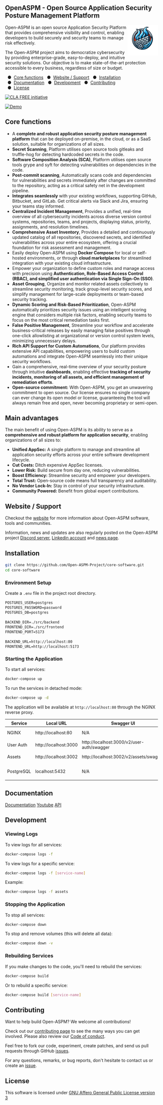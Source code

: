 OpenASPM - Open Source Application Security Posture Management Platform
-------------------------------------------
<img align="right" alt="logo" src="./static/logos/logo.png" width="100px" height="auto"/>

Open-ASPM is an open source Application Security Platform that provides comprehensive visibility and control, enabling developers to build securely and security teams to manage risk effectively.

The Open-ASPM project aims to democratize cybersecurity by providing enterprise-grade, easy-to-deploy, and intuitive security solutions. Our objective is to make state-of-the-art protection accessible to every business, regardless of size or budget.

  &nbsp;&nbsp;&#x25CF;&nbsp;&nbsp;<a href="#core-functions">Core functions</a>
  &nbsp;&nbsp;&#x25CF;&nbsp;&nbsp;<a href="#website--support">Website / Support</a>
  &nbsp;&nbsp;&#x25CF;&nbsp;&nbsp;<a href="#installation">Installation</a>
  &nbsp;&nbsp;&#x25CF;&nbsp;&nbsp;<a href="#documentation">Documentation</a>
  &nbsp;&nbsp;&#x25CF;&nbsp;&nbsp;<a href="#development">Development</a>
  &nbsp;&nbsp;&#x25CF;&nbsp;&nbsp;<a href="#contributing">Contributing</a><br>
  &nbsp;&nbsp;&#x25CF;&nbsp;&nbsp;<a href="#license">License</a>


[![CLA FREE initiative](https://raw.githubusercontent.com/ossbase-org/ossbase.org/main/logos/cla-free-small.png)](https://ossbase.org/initiatives/cla-free/)

[![Demo](https://img.youtube.com/vi/-0HxBbGlMgc/maxresdefault.jpg)](https://www.youtube.com/watch?v=-0HxBbGlMgc)

Core functions
------------------
- A **complete and robust application security posture management platform** that can be deployed on-premise, in the cloud, or as a SaaS solution, suitable for organizations of all sizes. 
- **Secret Scanning**, Platform utilises open source tools gitleaks and truffle-hog for detecting hardcoded secrets in the code.
- **Software Composition Analysis (SCA)**, Platform utilises open source tools grype and syft for detecting vulnerabilities on dependencies in the code.
- **Post-commit scanning**, Automatically scans code and dependencies for vulnerabilities and secrets immediately after changes are committed to the repository, acting as a critical safety net in the development pipeline.
- **Integrates seamlessly** with your existing workflows, supporting GitHub, Bitbucket, and GitLab. Get critical alerts via Slack and Jira, ensuring your teams stay informed.
- **Centralized Incident Management**, Provides a unified, real-time overview of all cybersecurity incidents across diverse version control systems, repositories, teams, and projects, displaying status, priority, assignments, and resolution timelines.
- **Comprehensive Asset Inventory**, Provides a detailed and continuously updated catalog of all repositories, discovered secrets, and identified vulnerabilities across your entire ecosystem, offering a crucial foundation for risk assessment and management.
- Easily deploy Open-ASPM using **Docker Compose** for local or self-hosted environments, or through **cloud marketplaces** for streamlined integration with your existing cloud infrastructure.
- Empower your organization to define custom roles and manage access with precision using **Authentication, Role-Based Access Control (RBAC), and simplified user authentication via Single Sign-On (SSO)**.
- **Asset Grouping**, Organize and monitor related assets collectively to streamline security monitoring, track group-level security scores, and simplify management for large-scale deployments or team-based security tracking.
- **Dynamic Scoring and Risk-Based Prioritization**, Open-ASPM automatically prioritizes security issues using an intelligent scoring engine that considers multiple risk factors, enabling security teams to focus on the most critical remediation tasks first.
- **False Positive Management**, Streamline your workflow and accelerate business-critical releases by easily managing false positives through one-click allowlisting at organizational or version control system levels, minimizing unnecessary delays.
- **Rich API Support for Custom Automations**, Our platform provides extensive API capabilities, empowering users to build custom automations and integrate Open-ASPM seamlessly into their unique security workflows.
- Gain a comprehensive, real-time overview of your security posture through intuitive **dashboards**, enabling effective **tracking of security incidents, monitoring of all assets, and efficient management of remediation efforts**.
- **Open-source commitment:** With Open-ASPM, you get an unwavering commitment to open source. Our license ensures no single company can ever change its open model or license, guaranteeing the tool will always remain free and open, never becoming proprietary or semi-open.

## Main advantages

The main benefit of using Open-ASPM is its ability to serve as a **comprehensive and robust platform for application security**, enabling organizations of all sizes to:

- **Unified AppSec:** A single platform to manage and streamline all application security efforts across your entire software development lifecycle.
- **Cut Costs:** Ditch expensive AppSec licenses.
- **Lower Risk:** Build secure from day one, reducing vulnerabilities.
- **Boost Efficiency:** Streamline security and empower your developers.
- **Total Trust:** Open-source code means full transparency and auditability.
- **No Vendor Lock-In:** Stay in control of your security infrastructure.
- **Community Powered:** Benefit from global expert contributions.


Website / Support
------------------

Checkout the [website](https://www.open-aspm.org) for more information about Open-ASPM software, tools and communities.

Information, news and updates are also regularly posted on the Open-ASPM project [Discord server](https://discord.gg/jD2cEy2ugg), [Linkedin account](https://www.linkedin.com/company/open-aspm) and [news page](https://www.open-aspm.org/news/).

Installation
-------------

```bash
git clone https://github.com/Open-ASPM-Project/core-software.git
cd core-software
```

### Environment Setup

Create a `.env` file in the project root directory.

```
POSTGRES_USER=postgres
POSTGRES_PASSWORD=password
POSTGRES_DB=postgres

BACKEND_DIR=./src/backend
FRONTEND_DIR=./src/frontend
FRONTEND_PORT=5173

BACKEND_URL=http://localhost:80
FRONTEND_URL=http://localhost:5173
```

### Starting the Application

To start all services:

```bash
docker-compose up
```

To run the services in detached mode:

```bash
docker-compose up -d
```

The application will be available at `http://localhost:80` through the NGINX reverse proxy.

| Service    | Local URL             | Swagger UI                                 | Description                |
| ---------- | --------------------- | ------------------------------------------ | -------------------------- |
| NGINX      | http://localhost:80   | N/A                                        | Main entry point           |
| User Auth  | http://localhost:3000 | http://localhost:3000/v2/user-auth/swagger | Authentication services    |
| Assets     | http://localhost:3002 | http://localhost:3002/v2/assets/swagger    | Asset management           |
| PostgreSQL | localhost:5432        | N/A                                        | Database (requires client) |

Documentation
-------------

[Documentation](https://docs.thefirewall.org) 
[Youtube](https://youtube.com/playlist?list=PLcA3BglulRz-Cyr7U_wZ1XkU50J3fV-YL&si=IhhEKSSVClZqPhIw)
[API](https://docs.thefirewall.org/api-reference) 

Development
-------------

### Viewing Logs

To view logs for all services:

```bash
docker-compose logs -f
```

To view logs for a specific service:

```bash
docker-compose logs -f [service-name]
```

Example:

```bash
docker-compose logs -f assets
```

### Stopping the Application

To stop all services:

```bash
docker-compose down
```

To stop and remove volumes (this will delete all data):

```bash
docker-compose down -v
```

### Rebuilding Services

If you make changes to the code, you'll need to rebuild the services:

```bash
docker-compose build
```

Or to rebuild a specific service:

```bash
docker-compose build [service-name]
```

Contributing
------------

Want to help build Open-ASPM? We welcome all contributions!

Check out our [contributing page](contribution.md) to see the many ways you can get involved. Please also review our [Code of conduct](code_of_conduct.md).

Feel free to fork our code, experiment, create patches, and send us pull requests through GitHub [issues](https://github.com/open-aspm-project/core-software/issues).

For any questions, remarks, or bug reports, don't hesitate to contact us or create an [issue](https://github.com/open-aspm-project/core-software/issues).

License
-------

This software is licensed under [GNU Affero General Public License version 3](http://www.gnu.org/licenses/agpl-3.0.html)

